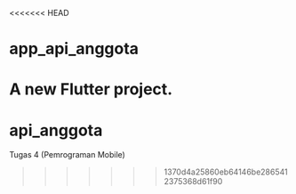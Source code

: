 <<<<<<< HEAD
# app_api_anggota

A new Flutter project.
=======
# api_anggota
Tugas 4 (Pemrograman Mobile)
>>>>>>> 1370d4a25860eb64146be2865412375368d61f90
